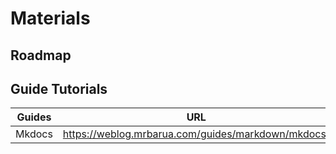 # Materials

## Roadmap


## Guide Tutorials

|  Guides  | URL                                         |
|----------|---------------------------------------------|
| Mkdocs | <a href="https://weblog.mrbarua.com/guides/markdown/mkdocs/" target="_blank">https://weblog.mrbarua.com/guides/markdown/mkdocs/</a>|
